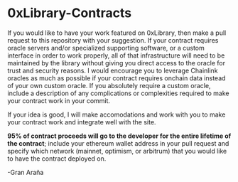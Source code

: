 # 0xLibrary-Contracts
If you would like to have your work featured on 0xLibrary, then make a pull request to this repository with your suggestion. If your contract requires oracle servers and/or specialized supporting software, or a custom interface in order to work properly, all of that infrastructure will need to be maintained by the library without giving you direct access to the oracle for trust and security reasons. I would encourage you to leverage Chainlink oracles as much as possible if your contract requires onchain data instead of your own custom oracle. If you absolutely require a custom oracle, include a description of any complications or complexities required to make your contract work in your commit.

If your idea is good, I will make accomodations and work with you to make your contract work and integrate well with the site. 

<strong>95% of contract proceeds will go to the developer for the entire lifetime of the contract</strong>; include your ethereum wallet address in your pull request and specify which network (mainnet, optimism, or arbitrum) that you would like to have the contract deployed on.

-Gran Araña
